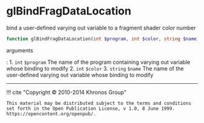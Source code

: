 # glBindFragDataLocation
bind a user-defined varying out variable to a fragment shader color number

```php
function glBindFragDataLocation(int $program, int $color, string $name) : void
```

arguments

:    1. `int` `$program` The name of the program containing varying out variable
    whose binding to modify
    2. `int` `$color` 
    3. `string` `$name` The name of the user-defined varying out variable whose
    binding to modify

---
     

!!! cite "Copyright © 2010-2014 Khronos Group"

    This material may be distributed subject to the terms and conditions set forth in the Open Publication License, v 1.0, 8 June 1999. https://opencontent.org/openpub/.